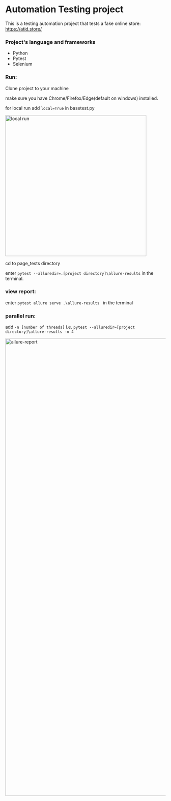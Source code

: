 # Automation Testing project
This is a testing automation project that tests a fake online store:
https://atid.store/

### Project's language and frameworks 
* Python
* Pytest
* Selenium


### Run:
Clone project to your machine

make sure you have Chrome/Firefox/Edge(default on windows) installed.


for local run add ```local=True``` in basetest.py

<img width="443" alt="local run " src="https://user-images.githubusercontent.com/78296112/219883299-e0d20492-d8b2-464a-8ead-b0345e720645.png">

cd to page_tests directory

enter ```pytest --alluredir=.[project directory]\allure-results``` in the terminal.

### view report:
enter 
```pytest allure serve .\allure-results ``` in the terminal
### parallel run:
add ```-n [number of threads]```
i.e. ``` pytest --alluredir=[project directory]\allure-results -n 4 ```

<img width="1438" alt="allure-report" src="https://user-images.githubusercontent.com/78296112/219883423-6f82f40c-ce8b-442e-90cd-95fe9fcf9e39.png">

